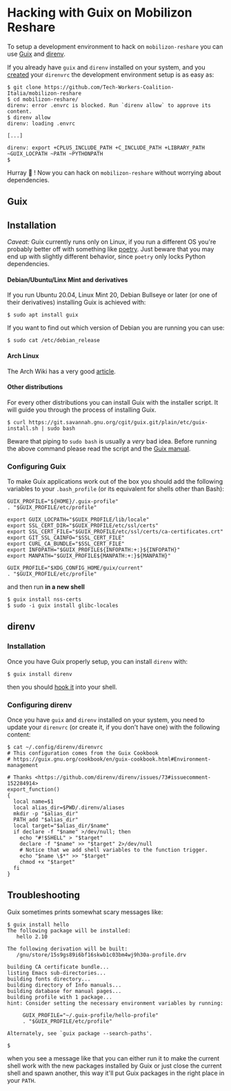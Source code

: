 # Hacking with Guix on Mobilizon Reshare
To setup a development environment to hack on `mobilizon-reshare` you can use [Guix](https://guix.gnu.org/) and [direnv](https://direnv.net/).

If you already have `guix` and `direnv` installed on your system, and you [created](#configuring-direnv) your `direnvrc` the development environment setup is as easy as:

```shell
$ git clone https://github.com/Tech-Workers-Coalition-Italia/mobilizon-reshare
$ cd mobilizon-reshare/
direnv: error .envrc is blocked. Run `direnv allow` to approve its content.
$ direnv allow
direnv: loading .envrc

[...]

direnv: export +CPLUS_INCLUDE_PATH +C_INCLUDE_PATH +LIBRARY_PATH ~GUIX_LOCPATH ~PATH ~PYTHONPATH
$
```

Hurray 🎉 ! Now you can hack on `mobilizon-reshare` without worrying about dependencies.

## Guix
## Installation

*Caveat:* Guix currently runs only on Linux, if you run a different OS you're probably better off with something like [poetry](https://python-poetry.org/). Just beware that you may end up with slightly different behavior, since `poetry` only locks Python dependencies.

#### Debian/Ubuntu/Linx Mint and derivatives

If you run Ubuntu 20.04, Linux Mint 20, Debian Bullseye or later (or one of their derivatives) installing Guix is achieved with:

```shell
$ sudo apt install guix
```

If you want to find out which version of Debian you are running you can use:

```shell
$ sudo cat /etc/debian_release
```

#### Arch Linux

The Arch Wiki has a very good [article](https://wiki.archlinux.org/title/Guix).

#### Other distributions

For every other distributions you can install Guix with the installer script. It will guide you through the process of installing Guix.

```shell
$ curl https://git.savannah.gnu.org/cgit/guix.git/plain/etc/guix-install.sh | sudo bash
```

Beware that piping to `sudo bash` is usually a *very* bad idea. Before running the above command please read the script and the [Guix manual](https://guix.gnu.org/en/manual/en/guix.html#Binary-Installation).

### Configuring Guix

To make Guix applications work out of the box you should add the following variables to your `.bash_profile` (or its equivalent for shells other than Bash):

```shell
GUIX_PROFILE="${HOME}/.guix-profile"
. "$GUIX_PROFILE/etc/profile"

export GUIX_LOCPATH="$GUIX_PROFILE/lib/locale"
export SSL_CERT_DIR="$GUIX_PROFILE/etc/ssl/certs"
export SSL_CERT_FILE="$GUIX_PROFILE/etc/ssl/certs/ca-certificates.crt"
export GIT_SSL_CAINFO="$SSL_CERT_FILE"
export CURL_CA_BUNDLE="$SSL_CERT_FILE"
export INFOPATH="$GUIX_PROFILE${INFOPATH:+:}${INFOPATH}"
export MANPATH="$GUIX_PROFILE${MANPATH:+:}${MANPATH}"

GUIX_PROFILE="$XDG_CONFIG_HOME/guix/current"
. "$GUIX_PROFILE/etc/profile"
```

and then run **in a new shell**

```shell
$ guix install nss-certs
$ sudo -i guix install glibc-locales
```

## direnv

### Installation

Once you have Guix properly setup, you can install `direnv` with:

```shell
$ guix install direnv
```

then you should [hook it](https://direnv.net/docs/hook.html) into your shell.

### Configuring direnv
Once you have `guix` and `direnv` installed on your system, you need to update your `direnvrc` (or create it, if you don't have one) with the following content:

```shell
$ cat ~/.config/direnv/direnvrc
# This configuration comes from the Guix Cookbook
# https://guix.gnu.org/cookbook/en/guix-cookbook.html#Environment-management

# Thanks <https://github.com/direnv/direnv/issues/73#issuecomment-152284914>
export_function()
{
  local name=$1
  local alias_dir=$PWD/.direnv/aliases
  mkdir -p "$alias_dir"
  PATH_add "$alias_dir"
  local target="$alias_dir/$name"
  if declare -f "$name" >/dev/null; then
    echo "#!$SHELL" > "$target"
    declare -f "$name" >> "$target" 2>/dev/null
    # Notice that we add shell variables to the function trigger.
    echo "$name \$*" >> "$target"
    chmod +x "$target"
  fi
}
```

## Troubleshooting

Guix sometimes prints somewhat scary messages like:

```shell
$ guix install hello
The following package will be installed:
   hello 2.10

The following derivation will be built:
   /gnu/store/15s9gs89i6bf16skwb1c03bm4wj9h30a-profile.drv

building CA certificate bundle...
listing Emacs sub-directories...
building fonts directory...
building directory of Info manuals...
building database for manual pages...
building profile with 1 package...
hint: Consider setting the necessary environment variables by running:

     GUIX_PROFILE="~/.guix-profile/hello-profile"
     . "$GUIX_PROFILE/etc/profile"

Alternately, see `guix package --search-paths'.

$
```

when you see a message like that you can either run it to make the current shell work with the new packages installed by Guix or just close the current shell and spawn another, this way it'll put Guix packages in the right place in your `PATH`.
